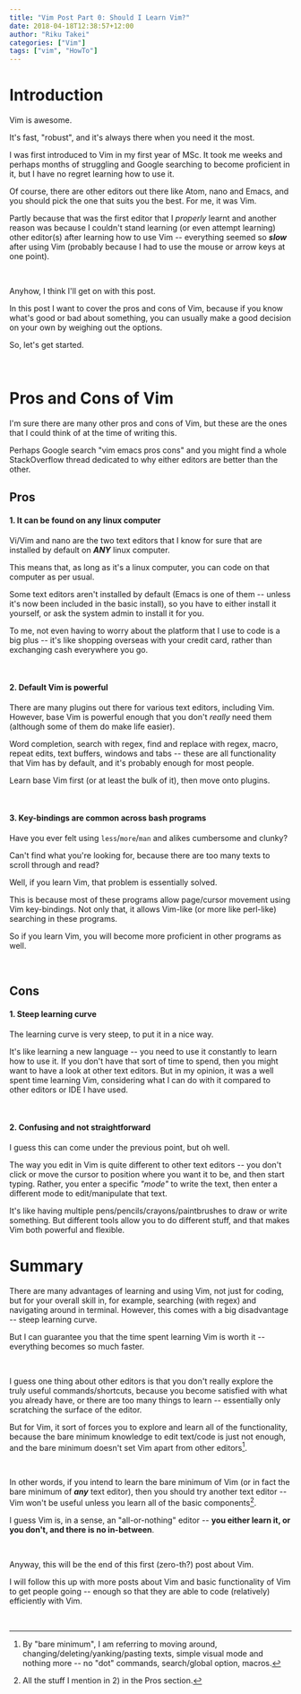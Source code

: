 ```yaml
---
title: "Vim Post Part 0: Should I Learn Vim?"
date: 2018-04-18T12:38:57+12:00
author: "Riku Takei"
categories: ["Vim"]
tags: ["vim", "HowTo"]
---
```


# Introduction

Vim is awesome.

It's fast, "robust", and it's always there when you need it the most.

I was first introduced to Vim in my first year of MSc.
It took me weeks and perhaps months of struggling and Google searching to become proficient in it, but I have no regret learning how to use it.

Of course, there are other editors out there like Atom, nano and Emacs, and you should pick the one that suits you the best.
For me, it was Vim.

Partly because that was the first editor that I *properly* learnt and another reason was because I couldn't stand learning (or even attempt learning) other editor(s) after learning how to use Vim -- everything seemed so __*slow*__ after using Vim (probably because I had to use the mouse or arrow keys at one point).

&nbsp;

Anyhow, I think I'll get on with this post.

In this post I want to cover the pros and cons of Vim, because if you know what's good or bad about something, you can usually make a good decision on your own by weighing out the options.

So, let's get started.

&nbsp;

# Pros and Cons of Vim

I'm sure there are many other pros and cons of Vim, but these are the ones that I could think of at the time of writing this.

Perhaps Google search "vim emacs pros cons" and you might find a whole StackOverflow thread dedicated to why either editors are better than the other.

## Pros

#### 1. It can be found on any linux computer

Vi/Vim and nano are the two text editors that I know for sure that are installed by default on __*ANY*__ linux computer.

This means that, as long as it's a linux computer, you can code on that computer as per usual.

Some text editors aren't installed by default (Emacs is one of them -- unless it's now been included in the basic install), so you have to either install it yourself, or ask the system admin to install it for you.

To me, not even having to worry about the platform that I use to code is a big plus -- it's like shopping overseas with your credit card, rather than exchanging cash everywhere you go.

&nbsp;

#### 2. Default Vim is powerful

There are many plugins out there for various text editors, including Vim.
However, base Vim is powerful enough that you don't _really_ need them (although some of them do make life easier).

Word completion, search with regex, find and replace with regex, macro, repeat edits, text buffers, windows and tabs -- these are all functionality that Vim has by default, and it's probably enough for most people.

Learn base Vim first (or at least the bulk of it), then move onto plugins.

&nbsp;

#### 3. Key-bindings are common across bash programs

Have you ever felt using `less`/`more`/`man` and alikes cumbersome and clunky?

Can't find what you're looking for, because there are too many texts to scroll through and read?

Well, if you learn Vim, that problem is essentially solved.

This is because most of these programs allow page/cursor movement using Vim key-bindings.
Not only that, it allows Vim-like (or more like perl-like) searching in these programs.

So if you learn Vim, you will become more proficient in other programs as well.

&nbsp;

## Cons

#### 1. Steep learning curve

The learning curve is very steep, to put it in a nice way.

It's like learning a new language -- you need to use it constantly to learn how to use it.
If you don't have that sort of time to spend, then you might want to have a look at other text editors.
But in my opinion, it was a well spent time learning Vim, considering what I can do with it compared to other editors or IDE I have used.

&nbsp;

#### 2. Confusing and not straightforward

I guess this can come under the previous point, but oh well.

The way you edit in Vim is quite different to other text editors -- you don't click or move the cursor to position where you want it to be, and then start typing.
Rather, you enter a specific _"mode"_ to write the text, then enter a different mode to edit/manipulate that text.

It's like having multiple pens/pencils/crayons/paintbrushes to draw or write something.
But different tools allow you to do different stuff, and that makes Vim both powerful and flexible.

# Summary

There are many advantages of learning and using Vim, not just for coding, but for your overall skill in, for example, searching (with regex) and navigating around in terminal.
However, this comes with a big disadvantage -- steep learning curve.

But I can guarantee you that the time spent learning Vim is worth it -- everything becomes so much faster.

&nbsp;

I guess one thing about other editors is that you don't really explore the truly useful commands/shortcuts, because you become satisfied with what you already have, or there are too many things to learn -- essentially only scratching the surface of the editor.

But for Vim, it sort of forces you to explore and learn all of the functionality, because the bare minimum knowledge  to edit text/code is just not enough, and the bare minimum doesn't set Vim apart from other editors[^1].

[^1]: By "bare minimum", I am referring to moving around, changing/deleting/yanking/pasting texts, simple visual mode and nothing more -- no "dot" commands, search/global option, macros.

&nbsp;

In other words, if you intend to learn the bare minimum of Vim (or in fact the bare minimum of __*any*__ text editor), then you should try another text editor -- Vim won't be useful unless you learn all of the basic components[^2].

[^2]: All the stuff I mention in 2) in the Pros section.

I guess Vim is, in a sense, an "all-or-nothing" editor -- **you either learn it, or you don't, and there is no in-between**.

&nbsp;

Anyway, this will be the end of this first (zero-th?) post about Vim.

I will follow this up with more posts about Vim and basic functionality of Vim to get people going -- enough so that they are able to code (relatively) efficiently with Vim.

&nbsp;

